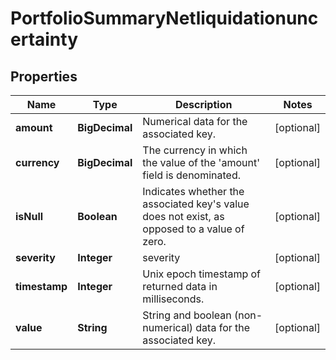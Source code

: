 

# PortfolioSummaryNetliquidationuncertainty


## Properties

| Name | Type | Description | Notes |
|------------ | ------------- | ------------- | -------------|
|**amount** | **BigDecimal** | Numerical data for the associated key. |  [optional] |
|**currency** | **BigDecimal** | The currency in which the value of the &#39;amount&#39; field is denominated. |  [optional] |
|**isNull** | **Boolean** | Indicates whether the associated key&#39;s value does not exist, as opposed to a value of zero. |  [optional] |
|**severity** | **Integer** | severity |  [optional] |
|**timestamp** | **Integer** | Unix epoch timestamp of returned data in milliseconds. |  [optional] |
|**value** | **String** | String and boolean (non-numerical) data for the associated key. |  [optional] |



